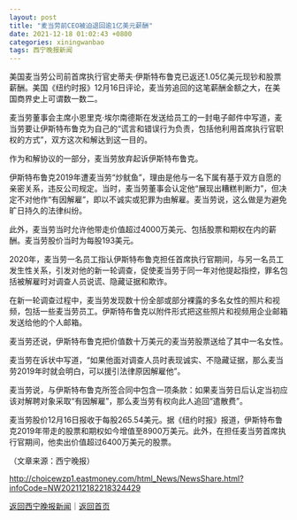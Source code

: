 ```yaml
---
layout: post
title: "麦当劳前CEO被迫退回逾1亿美元薪酬"
date: 2021-12-18 01:02:43 +0800
categories: xiningwanbao
tags: 西宁晚报新闻
---
```

<p>美国麦当劳公司前首席执行官史蒂夫·伊斯特布鲁克已返还1.05亿美元现钞和股票薪酬。美国《纽约时报》12月16日评论，麦当劳追回的这笔薪酬金额之大，在美国商界史上可谓数一数二。</p><p>麦当劳董事会主席小恩里克·埃尔南德斯在发送给员工的一封电子邮件中写道，麦当劳要让伊斯特布鲁克为自己的“谎言和错误行为负责，包括他利用首席执行官职权的方式”，双方这次和解达到这一目的。</p><p>作为和解协议的一部分，麦当劳放弃起诉伊斯特布鲁克。</p><p>伊斯特布鲁克2019年遭麦当劳“炒鱿鱼”，理由是他与一名下属有基于双方自愿的亲密关系，违反公司规定。当时，麦当劳董事会认定他“展现出糟糕判断力”，但决定不对他作“有因解雇”，即以不诚实或犯罪为由解雇。麦当劳说，这么做是为避免旷日持久的法律纠纷。</p><p>此外，麦当劳当时允许他带走价值超过4000万美元、包括股票和期权在内的薪酬。麦当劳股价当时为每股193美元。</p><p>2020年，麦当劳一名员工指认伊斯特布鲁克担任首席执行官期间，与另一名员工发生性关系，引发对他的新一轮调查，促使麦当劳于同一年对他提起指控，罪名包括被解雇时对调查人员说谎、隐藏证据和欺诈。</p><p>在新一轮调查过程中，麦当劳发现数十份全部或部分裸露的多名女性的照片和视频，包括一些麦当劳员工。伊斯特布鲁克以附件形式把这些照片和视频用企业邮箱发送给他的个人邮箱。</p><p>麦当劳还说，伊斯特布鲁克把价值数十万美元的麦当劳股票送给了其中一名女性。</p><p>麦当劳在诉状中写道，“如果他面对调查人员时表现诚实、不隐藏证据，那么麦当劳2019年时就会明白，可以援引法律原因解雇他”。</p><p>麦当劳说，与伊斯特布鲁克所签合同中包含一项条款：如果麦当劳日后认定当初应该对解聘对象采取“有因解雇”，那么麦当劳有权向此人追回“遣散费”。</p><p>麦当劳股价12月16日报收于每股265.54美元。据《纽约时报》报道，伊斯特布鲁克2019年带走的股票和期权如今增值至8900万美元。此外，在担任麦当劳首席执行官期间，他卖出价值超过6400万美元的股票。 </p><p class="em_media">（文章来源：西宁晚报）</p>

<http://choicewzp1.eastmoney.com/html_News/NewsShare.html?infoCode=NW202112182218324429>

[返回西宁晚报新闻](//finews.withounder.com/category/xiningwanbao.html)｜[返回首页](//finews.withounder.com/)